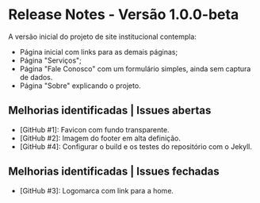 # Release Notes - Versão 1.0.0-beta

A versão inicial do projeto de site institucional contempla:

* Página inicial com links para as demais páginas;
* Página "Serviços";
* Página "Fale Conosco" com um formulário simples, ainda sem  captura de dados.
* Página "Sobre" explicando o projeto.

## Melhorias identificadas | Issues abertas

* [GitHub #1]: Favicon com fundo transparente.
* [GitHub #2]: Imagem do footer em alta definição.
* [GitHub #4]: Configurar o build e os testes do repositório com o Jekyll.

## Melhorias identificadas | Issues fechadas

* [GitHub #3]: Logomarca com link para a home.